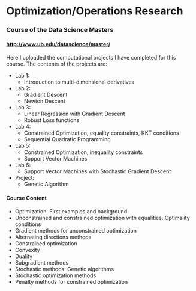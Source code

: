 # Optimization/Operations Research

### Course of the Data Science Masters 
#### http://www.ub.edu/datascience/master/
Here I uploaded the computational projects I have completed for this course. The contents of the projects are:
* Lab 1:
  * Introduction to multi-dimensional derivatives
* Lab 2:
  * Gradient Descent
  * Newton Descent
* Lab 3:
  * Linear Regression with Gradient Descent
  * Robust Loss functions
* Lab 4:
  * Constrained Optimization, equality constraints, KKT conditions
  * Sequential Quadratic Programming
* Lab 5:
  * Constrained Optimization, inequality constraints
  * Support Vector Machines
* Lab 6:
  * Support Vector Machines with Stochastic Gradient Descent
* Project:
  * Genetic Algorithm
  
  
#### Course Content
* Optimization. First examples and background
* Unconstrained and constrained optimization with equalities. Optimality conditions
* Gradient methods for unconstrained optimization
* Alternating directions methods
* Constrained optimization
* Convexity
* Duality
* Subgradient methods
* Stochastic methods: Genetic algorithms
* Stochastic optimization methods
* Penalty methods for constrained optimization
